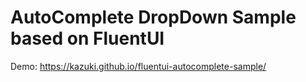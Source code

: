 # AutoComplete DropDown Sample based on FluentUI

Demo: https://kazuki.github.io/fluentui-autocomplete-sample/
